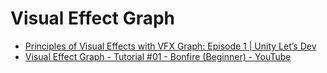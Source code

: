 # Visual Effect Graph

- [Principles of Visual Effects with VFX Graph: Episode 1 | Unity Let’s Dev](https://www.youtube.com/watch?v=hXjNC8pNOTE)
- [Visual Effect Graph - Tutorial #01 - Bonfire (Beginner) - YouTube](https://www.youtube.com/watch?v=sNJ_SU20-o0)
